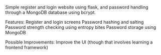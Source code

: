 Simple register and login website using flask, and password handling through a MongoDB database using bcrypt. 

Features:
  Register and login screens
  Password hashing and salting
  Password strength checking using entropy bites
  Password storage using MongoDB

Possible Improvements:
  Improve the UI (though that involves learning a frontend framework)

